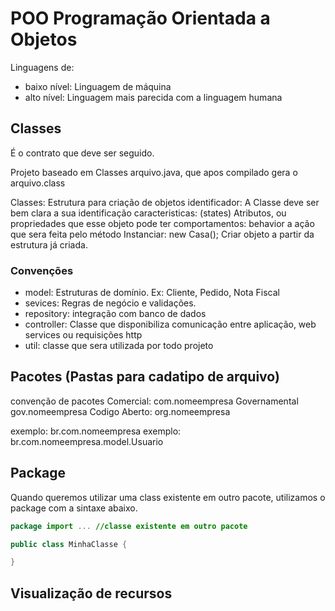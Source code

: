 # POO Programação Orientada a Objetos

Linguagens de:
- baixo nível: Linguagem de máquina
- alto  nível: Linguagem mais parecida com a linguagem humana

## Classes
É o contrato que deve ser seguido.

Projeto baseado em Classes arquivo.java, que apos compilado gera o arquivo.class

Classes: Estrutura para criação de objetos
identificador: A Classe deve ser bem clara a sua identificação 
caracteristicas: (states) Atributos, ou propriedades que esse objeto pode ter
comportamentos: behavior a ação que sera feita pelo método
Instanciar: new Casa(); Criar objeto a partir da estrutura já criada.

### Convenções

- model: Estruturas de domínio. Ex: Cliente, Pedido, Nota Fiscal
- sevices: Regras de negócio e validações.
- repository: integração com banco de dados
- controller: Classe que disponibiliza comunicação entre aplicação, web services ou requisições http
- util: classe que sera utilizada por todo projeto

## Pacotes (Pastas para cadatipo de arquivo)

convenção de pacotes
Comercial: com.nomeempresa
Governamental gov.nomeempresa
Codigo Aberto: org.nomeempresa

exemplo: br.com.nomeempresa
exemplo: br.com.nomeempresa.model.Usuario


## Package

Quando queremos utilizar uma class existente em outro pacote, utilizamos o package com a sintaxe abaixo.

```java
package import ... //classe existente em outro pacote

public class MinhaClasse {

}
```

## Visualização de recursos






























